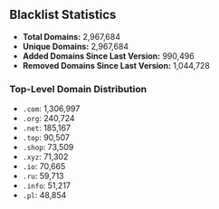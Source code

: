 ## Blacklist Statistics

- **Total Domains:** 2,967,684
- **Unique Domains:** 2,967,684
- **Added Domains Since Last Version:** 990,496
- **Removed Domains Since Last Version:** 1,044,728

### Top-Level Domain Distribution

-  `.com`: 1,306,997
-  `.org`: 240,724
-  `.net`: 185,167
-  `.top`: 90,507
-  `.shop`: 73,509
-  `.xyz`: 71,302
-  `.io`: 70,665
-  `.ru`: 59,713
-  `.info`: 51,217
-  `.pl`: 48,854
